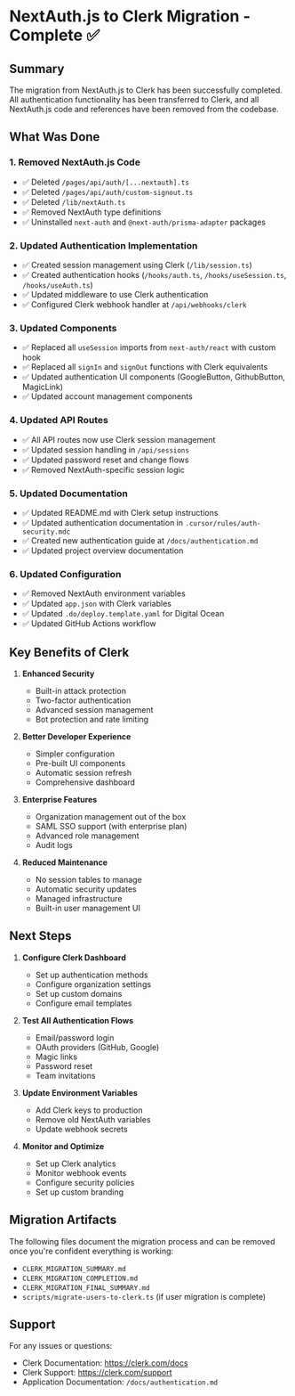 # NextAuth.js to Clerk Migration - Complete ✅

## Summary

The migration from NextAuth.js to Clerk has been successfully completed. All authentication functionality has been transferred to Clerk, and all NextAuth.js code and references have been removed from the codebase.

## What Was Done

### 1. Removed NextAuth.js Code
- ✅ Deleted `/pages/api/auth/[...nextauth].ts`
- ✅ Deleted `/pages/api/auth/custom-signout.ts`
- ✅ Deleted `/lib/nextAuth.ts`
- ✅ Removed NextAuth type definitions
- ✅ Uninstalled `next-auth` and `@next-auth/prisma-adapter` packages

### 2. Updated Authentication Implementation
- ✅ Created session management using Clerk (`/lib/session.ts`)
- ✅ Created authentication hooks (`/hooks/auth.ts`, `/hooks/useSession.ts`, `/hooks/useAuth.ts`)
- ✅ Updated middleware to use Clerk authentication
- ✅ Configured Clerk webhook handler at `/api/webhooks/clerk`

### 3. Updated Components
- ✅ Replaced all `useSession` imports from `next-auth/react` with custom hook
- ✅ Replaced all `signIn` and `signOut` functions with Clerk equivalents
- ✅ Updated authentication UI components (GoogleButton, GithubButton, MagicLink)
- ✅ Updated account management components

### 4. Updated API Routes
- ✅ All API routes now use Clerk session management
- ✅ Updated session handling in `/api/sessions`
- ✅ Updated password reset and change flows
- ✅ Removed NextAuth-specific session logic

### 5. Updated Documentation
- ✅ Updated README.md with Clerk setup instructions
- ✅ Updated authentication documentation in `.cursor/rules/auth-security.mdc`
- ✅ Created new authentication guide at `/docs/authentication.md`
- ✅ Updated project overview documentation

### 6. Updated Configuration
- ✅ Removed NextAuth environment variables
- ✅ Updated `app.json` with Clerk variables
- ✅ Updated `.do/deploy.template.yaml` for Digital Ocean
- ✅ Updated GitHub Actions workflow

## Key Benefits of Clerk

1. **Enhanced Security**
   - Built-in attack protection
   - Two-factor authentication
   - Advanced session management
   - Bot protection and rate limiting

2. **Better Developer Experience**
   - Simpler configuration
   - Pre-built UI components
   - Automatic session refresh
   - Comprehensive dashboard

3. **Enterprise Features**
   - Organization management out of the box
   - SAML SSO support (with enterprise plan)
   - Advanced role management
   - Audit logs

4. **Reduced Maintenance**
   - No session tables to manage
   - Automatic security updates
   - Managed infrastructure
   - Built-in user management UI

## Next Steps

1. **Configure Clerk Dashboard**
   - Set up authentication methods
   - Configure organization settings
   - Set up custom domains
   - Configure email templates

2. **Test All Authentication Flows**
   - Email/password login
   - OAuth providers (GitHub, Google)
   - Magic links
   - Password reset
   - Team invitations

3. **Update Environment Variables**
   - Add Clerk keys to production
   - Remove old NextAuth variables
   - Update webhook secrets

4. **Monitor and Optimize**
   - Set up Clerk analytics
   - Monitor webhook events
   - Configure security policies
   - Set up custom branding

## Migration Artifacts

The following files document the migration process and can be removed once you're confident everything is working:
- `CLERK_MIGRATION_SUMMARY.md`
- `CLERK_MIGRATION_COMPLETION.md`
- `CLERK_MIGRATION_FINAL_SUMMARY.md`
- `scripts/migrate-users-to-clerk.ts` (if user migration is complete)

## Support

For any issues or questions:
- Clerk Documentation: https://clerk.com/docs
- Clerk Support: https://clerk.com/support
- Application Documentation: `/docs/authentication.md`